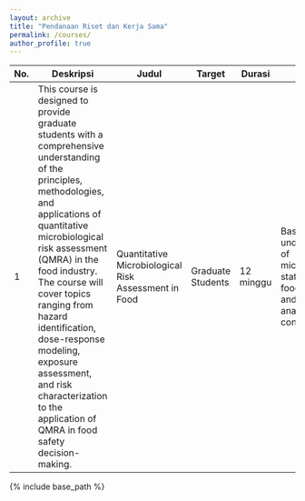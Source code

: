 ```yaml
---
layout: archive
title: "Pendanaan Riset dan Kerja Sama"
permalink: /courses/
author_profile: true
---
```


<table>
  <thead>
    <tr>
      <th>No.</th>
      <th>Deskripsi</th>
      <th>Judul</th>
      <th>Target</th>
      <th>Durasi</th>
      <th>Syarat</th>      
    </tr></thead>
    <tbody>
      <tr>
        <td>1</td>
        <td>This course is designed to provide graduate students with a comprehensive understanding of the principles, methodologies, and applications of quantitative microbiological risk assessment (QMRA) in the food industry. The course will cover topics ranging from hazard identification, dose-response modeling, exposure assessment, and risk characterization to the application of QMRA in food safety decision-making.<br></td>
        <td>Quantitative Microbiological Risk Assessment in Food</td>
        <td>Graduate Students</td>
        <td>12 minggu</td>
        <td>Basic understanding of microbiology, statistics, food safety, and risk analysis concepts</td>
      </tr>
    </tbody>
</table>
{% include base_path %}


